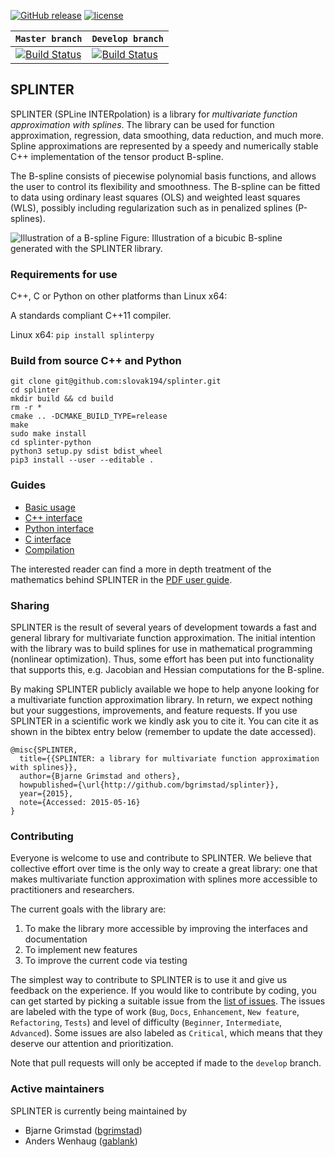 [![GitHub release](https://img.shields.io/github/release/bgrimstad/splinter.svg?style=flat-square)](https://github.com/bgrimstad/splinter/releases)
[![license](https://img.shields.io/github/license/bgrimstad/splinter.svg?style=flat-square)]()

| **`Master branch`** | **`Develop branch`** |
|-----------------|---------------------|
| [![Build Status](https://travis-ci.org/bgrimstad/splinter.svg?branch=master)](https://travis-ci.org/bgrimstad/splinter) | [![Build Status](https://travis-ci.org/bgrimstad/splinter.svg?branch=develop)](https://travis-ci.org/bgrimstad/splinter) |

## SPLINTER
SPLINTER (SPLine INTERpolation) is a library for *multivariate function approximation with splines*. The library can be used for function approximation, regression, data smoothing, data reduction, and much more. Spline approximations are represented by a speedy and numerically stable C++ implementation of the tensor product B-spline.

The B-spline consists of piecewise polynomial basis functions, and allows the user to control its flexibility and smoothness. The B-spline can be fitted to data using ordinary least squares (OLS) and weighted least squares (WLS), possibly including regularization such as in penalized splines (P-splines).

![Illustration of a B-spline](assets/bspline.png)
Figure: Illustration of a bicubic B-spline generated with the SPLINTER library.

### Requirements for use
C++, C or Python on other platforms than Linux x64:

A standards compliant C++11 compiler.

Linux x64: `pip install splinterpy`

### Build from source C++ and Python
```
git clone git@github.com:slovak194/splinter.git
cd splinter
mkdir build && cd build
rm -r *
cmake .. -DCMAKE_BUILD_TYPE=release
make
sudo make install
cd splinter-python
python3 setup.py sdist bdist_wheel
pip3 install --user --editable .
```

### Guides
* [Basic usage](docs/basic_usage.md)
* [C++ interface](docs/cpp_interface.md)
* [Python interface](docs/python_interface.md)
* [C interface](docs/c_interface.md)
* [Compilation](docs/compile.md)

The interested reader can find a more in depth treatment of the mathematics behind SPLINTER in the [PDF user guide](docs/user_guide.pdf).

### Sharing
SPLINTER is the result of several years of development towards a fast and general library for multivariate function approximation. The initial intention with the library was to build splines for use in mathematical programming (nonlinear optimization). Thus, some effort has been put into functionality that supports this, e.g. Jacobian and Hessian computations for the B-spline.

By making SPLINTER publicly available we hope to help anyone looking for a multivariate function approximation library. In return, we expect nothing but your suggestions, improvements, and feature requests. If you use SPLINTER in a scientific work we kindly ask you to cite it. You can cite it as shown in the bibtex entry below (remember to update the date accessed).
```
@misc{SPLINTER,
  title={{SPLINTER: a library for multivariate function approximation with splines}},
  author={Bjarne Grimstad and others},
  howpublished={\url{http://github.com/bgrimstad/splinter}},
  year={2015},
  note={Accessed: 2015-05-16}
}
```
### Contributing
Everyone is welcome to use and contribute to SPLINTER. We believe that collective effort over time is the only way to create a great library: one that makes multivariate function approximation with splines more accessible to practitioners and researchers.

The current goals with the library are:

1. To make the library more accessible by improving the interfaces and documentation
2. To implement new features
3. To improve the current code via testing

The simplest way to contribute to SPLINTER is to use it and give us feedback on the experience. If you would like to contribute by coding, you can get started by picking a suitable issue from the [list of issues](https://github.com/bgrimstad/splinter/issues). The issues are labeled with the type of work (`Bug`, `Docs`, `Enhancement`, `New feature`, `Refactoring`, `Tests`) and level of difficulty (`Beginner`, `Intermediate`, `Advanced`). Some issues are also labeled as `Critical`, which means that they deserve our attention and prioritization.

Note that pull requests will only be accepted if made to the `develop` branch.

### Active maintainers

SPLINTER is currently being maintained by
* Bjarne Grimstad ([bgrimstad](https://github.com/bgrimstad))
* Anders Wenhaug ([gablank](https://github.com/gablank))

